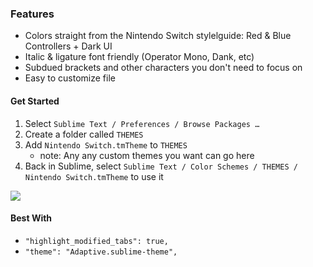 

### Features
- Colors straight from the Nintendo Switch stylelguide: Red & Blue Controllers + Dark UI
- Italic & ligature font friendly (Operator Mono, Dank, etc)
- Subdued brackets and other characters you don't need to focus on
- Easy to customize file

#### Get Started
1. Select `Sublime Text / Preferences / Browse Packages …`
2. Create a folder called `THEMES`
3. Add `Nintendo Switch.tmTheme` to `THEMES`
    - note: Any any custom themes you want can go here
4. Back in Sublime, select `Sublime Text / Color Schemes / THEMES / Nintendo Switch.tmTheme` to use it

<img src="https://www.dropbox.com/s/ubn038cyli4qg22/Screen%20Shot%202018-05-26%20at%2010.04.35%20PM.png?raw=1"/>

#### Best With
- `"highlight_modified_tabs": true,`
- `"theme": "Adaptive.sublime-theme",`
